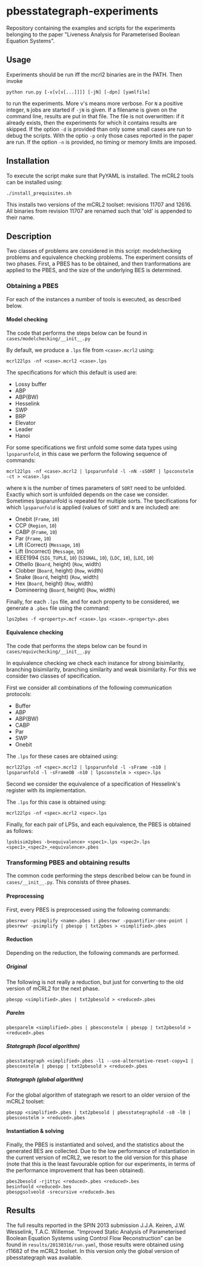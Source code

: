 pbesstategraph-experiments
==========================
Repository containing the examples and scripts for the experiments belonging to
the paper "Liveness Analysis for Parameterised Boolean Equation Systems".

Usage
-----

Experiments should be run iff the mcrl2 binaries are in the PATH. Then invoke

    python run.py [-v[v[v[...]]]] [-jN] [-dpn] [yamlfile]

to run the experiments. More v's means more verbose. For `N` a positive
integer, `N` jobs are started if `-jN` is given. If a filename is given on
the command line, results are put in that file. The file is not 
overwritten: if it already exists, then the experiments for which it
contains results are skipped.
If the option `-d` is provided than only some small cases are run to debug the scripts. With the optio `-p` only those cases reported in the paper are run. If the option `-n` is provided, no timing or memory limits are imposed.

Installation
------------

To execute the script make sure that PyYAML is installed. The mCRL2 tools can be installed using:

    ./install_prequisites.sh
    
This installs two versions of the mCRL2 toolset: revisions 11707 and 12616. All binaries from revision 11707 are renamed such that 'old' is appended to their name.

Description
-----------
Two classes of problems are considered in this script: modelchecking problems and equivalence checking problems. The experiment consists of two phases. First, a PBES has to be obtained, and then tranformations are applied to the PBES, and the size of the underlying BES is determined.

### Obtaining a PBES
For each of the instances a number of tools is executed, as described below.

#### Model checking
The code that performs the steps below can be found in `cases/modelchecking/__init__.py`

By default, we produce a `.lps` file from `<case>.mcrl2` using:

    mcrl22lps -nf <case>.mcrl2 <case>.lps

The specifications for which this default is used are:

* Lossy buffer
* ABP
* ABP(BW)
* Hesselink
* SWP
* BRP
* Elevator
* Leader
* Hanoi

For some specifications we first unfold some some data types using `lpsparunfold`, in this case we perform the following sequence of commands:

    mcrl22lps -nf <case>.mcrl2 | lpsparunfold -l -nN -sSORT | lpsconstelm -ct > <case>.lps

where `N` is the number of times parameters of `SORT` need to be unfolded. Exactly which sort is unfolded depends on the case we consider. Sometimes lpsparunfold is repeated for multiple sorts. The tpecifications for which `lpsparunfold` is applied (values of `SORT` and `N` are included) are:

* Onebit (`Frame`, `10`)
* CCP (`Region`, `10`)
* CABP (`Frame`, `10`)
* Par (`Frame`, `10`)
* Lift (Correct) (`Message`, `10`)
* Lift (Incorrect) (`Message`, `10`)
* IEEE1994 (`SIG_TUPLE`, `10`) (`SIGNAL`, `10`), (`LDC`, `10`), (`LDI`, `10`)
* Othello (`Board`, height) (`Row`, width)
* Clobber (`Board`, height) (`Row`, width)
* Snake (`Board`, height) (`Row`, width)
* Hex (`Board`, height) (`Row`, width)
* Domineering (`Board`, height) (`Row`, width)

Finally, for each `.lps` file, and for each property to be considered, we generate a `.pbes` file using the command:

    lps2pbes -f <property>.mcf <case>.lps <case>.<property>.pbes

#### Equivalence checking
The code that performs the steps below can be found in `cases/equivchecking/__init__.py`

In equivalence checking we check each instance for strong bisimilarity, branching bisimilarity, branching similarity and weak bisimilarity. For this we consider two classes of specification.

First we consider all combinations of the following communication protocols:

* Buffer
* ABP
* ABP(BW)
* CABP
* Par
* SWP
* Onebit

The `.lps` for these cases are obtained using:

    mcrl22lps -nf <spec>.mcrl2 | lpsparunfold -l -sFrame -n10 | lpsparunfold -l -sFrameOB -n10 | lpsconstelm > <spec>.lps

Second we consider the equivalence of a specification of Hesselink's register with its implementation.

The `.lps` for this case is obtained using:

    mcrl22lps -nf <spec>.mcrl2 <spec>.lps

Finally, for each pair of LPSs, and each equivalence, the PBES is obtained as follows:

    lpsbisim2pbes -b<equivalence> <spec1>.lps <spec2>.lps <spec1>_<spec2>_<equivalence>.pbes

### Transforming PBES and obtaining results
The common code performing the steps described below can be found in `cases/__init__.py`. This consists of three phases.

#### Preprocessing
First, every PBES is preprocessed using the following commands:

    pbesrewr -psimplify <name>.pbes | pbesrewr -pquantifier-one-point | pbesrewr -psimplify | pbespp | txt2pbes > <simplified>.pbes

#### Reduction

Depending on the reduction, the following commands are performed.

##### Original

The following is not really a reduction, but just for converting to the old version of mCRL2 for the next phase.

    pbespp <simplified>.pbes | txt2pbesold > <reduced>.pbes

##### Parelm

    pbesparelm <simplified>.pbes | pbesconstelm | pbespp | txt2pbesold > <reduced>.pbes

##### Stategraph (local algorithm)

    pbesstategraph <simplified>.pbes -l1 --use-alternative-reset-copy=1 | pbesconstelm | pbespp | txt2pbesold > <reduced>.pbes

##### Stategraph (global algorithm)

For the global algorithm of stategraph we resort to an older version of the mCRL2 toolset:

    pbespp <simplified>.pbes | txt2pbesold | pbesstategraphold -s0 -l0 | pbesconstelm > <reduced>.pbes

#### Instantiation & solving

Finally, the PBES is instantiated and solved, and the statistics about the generated BES are collected. Due to the low performance of instantiation in the current version of mCRL2, we resort to the old version for this phase (note that this is the least favourable option for our experiments, in terms of the performance improvement that has been obtained).

    pbes2besold -rjittyc <reduced>.pbes <reduced>.bes
    besinfoold <reduced>.bes
    pbespgsolveold -srecursive <reduced>.bes

Results
-------


The full results reported in the SPIN 2013 submission J.J.A. Keiren, J.W. Wesselink, T.A.C. Willemse.
"Improved Static Analysis of Parameterised Boolean Equation Systems using Control Flow Reconstruction" can
be found in `results/20130316/run.yaml`, those results were obtained using r11682 of the mCRL2 toolset. In this version only the global version of pbesstategraph was available.
